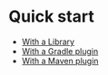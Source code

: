 # Quick start

- [With a Library](/en-us/with-library)
- [With a Gradle plugin](/en-us/with-gradle)
- [With a Maven plugin](/en-us/with-maven)
